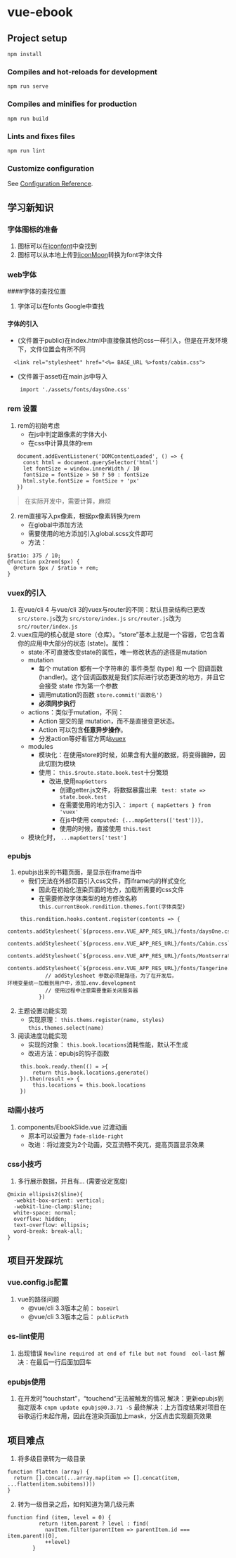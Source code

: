 # vue-ebook

## Project setup
```
npm install
```

### Compiles and hot-reloads for development
```
npm run serve
```

### Compiles and minifies for production
```
npm run build
```

### Lints and fixes files
```
npm run lint
```

### Customize configuration
See [Configuration Reference](https://cli.vuejs.org/config/).
## 学习新知识
### 字体图标的准备
1. 图标可以在[iconfont](https://www.iconfont.cn/search/index?q=close)中查找到
2. 图标可以从本地上传到[iconMoon](https://icomoon.io/app/#/select/font)转换为font字体文件
### web字体
####字体的查找位置
1. 字体可以在fonts Google中查找
#### 字体的引入
- (文件置于public)在index.html中直接像其他的css一样引入，但是在开发环境下，文件位置会有所不同
```
  <link rel="stylesheet" href="<%= BASE_URL %>fonts/cabin.css">
```
- (文件置于asset)在main.js中导入
```
    import './assets/fonts/daysOne.css'
```
### rem 设置
1. rem的初始考虑
    - 在js中判定跟像素的字体大小
    - 在css中计算具体的rem
```
   document.addEventListener('DOMContentLoaded', () => {
     const html = document.querySelector('html')
     let fontSize = window.innerWidth / 10
     fontSize = fontSize > 50 ? 50 : fontSize
     html.style.fontSize = fontSize + 'px'
   })
```
> 在实际开发中，需要计算，麻烦
2. rem直接写入px像素，根据px像素转换为rem
    - 在global中添加方法
    - 需要使用的地方添加引入global.scss文件即可
    - 方法：
```
$ratio: 375 / 10;
@function px2rem($px) {
  @return $px / $ratio + rem;
}
```
### vuex的引入
1. 在vue/cli 4 与vue/cli 3的vuex与router的不同：默认目录结构已更改
    `src/store.js`改为 `src/store/index.js`
    `src/router.js`改为 `src/router/index.js`
2. vuex应用的核心就是 store（仓库）。“store”基本上就是一个容器，它包含着你的应用中大部分的状态 (state)。属性：
    - state:不可直接改变state的属性，唯一修改状态的途径是mutation
    - mutation
        - 每个 mutation 都有一个字符串的 事件类型 (type) 和 一个 回调函数 (handler)。这个回调函数就是我们实际进行状态更改的地方，并且它会接受 state 作为第一个参数
        - 调用mutation的函数 `store.commit('函数名')`
        -  **必须同步执行**
    - actions：类似于mutation，不同：
        - Action 提交的是 mutation，而不是直接变更状态。
        - Action 可以包含**任意异步操作**。
        - 分发action等好看官方网站[vuex](https://vuex.vuejs.org/zh/guide/actions.html)
    - modules
        - 模块化：在使用store的时候，如果含有大量的数据，将变得臃肿，因此切割为模块
        - 使用： `this.$route.state.book.test`十分繁琐
            - 改进,使用`mapGetters`
                - 创建getter.js文件，将数据暴露出来 ` test: state => state.book.test`
                - 在需要使用的地方引入： `import { mapGetters } from 'vuex'`
                - 在js中使用
                `computed: {...mapGetters(['test'])},`
                - 使用的时候，直接使用 `this.test`
    - 模块化时， `...mapGetters['test']`
                 
### epubjs
1. epubjs出来的书籍页面，是显示在iframe当中
    - 我们无法在外部页面引入css文件，而iframe内的样式变化
        - 因此在初始化渲染页面的地方，加载所需要的css文件
        - 在需要修改字体类型的地方修改名称
        `this.currentBook.rendition.themes.font(字体类型)`
```
    this.rendition.hooks.content.register(contents => {
            contents.addStylesheet(`${process.env.VUE_APP_RES_URL}/fonts/daysOne.css`)
            contents.addStylesheet(`${process.env.VUE_APP_RES_URL}/fonts/Cabin.css`)
            contents.addStylesheet(`${process.env.VUE_APP_RES_URL}/fonts/Montserrat.css`)
            contents.addStylesheet(`${process.env.VUE_APP_RES_URL}/fonts/Tangerine.css`)
            // addStylesheet 参数必须是路径，为了在开发后，
环境变量统一加载到用户中，添加.env.development
            // 使用过程中注意需要重新关闭服务器
          })
```  
2. 主题设置功能实现
    - 实现原理： `this.thems.register(name, styles)`  `this.themes.select(name)`
3. 阅读进度功能实现
    - 实现的对象： `this.book.locations`消耗性能，默认不生成
    - 改进方法：epubjs的钩子函数 
```
    this.book.ready.then(() = >{
        return this.book.locations.generate()
    }).then(result => {
        this.locations = this.book.locations
    })
```
### 动画小技巧
1. components/EbookSlide.vue 过渡动画
    - 原本可以设置为 `fade-slide-right`
    - 改进：将过渡变为2个动画，交互流畅不突兀，提高页面显示效果
### css小技巧
1. 多行展示数据，并且有... (需要设定宽度)
```
@mixin ellipsis2($line){
  -webkit-box-orient: vertical;
  -webkit-line-clamp:$line;
  white-space: normal;
  overflow: hidden;
  text-overflow: ellipsis;
  word-break: break-all;
}
```
## 项目开发踩坑
### vue.config.js配置
1. vue的路径问题
    - @vue/cli 3.3版本之前： `baseUrl`
    - @vue/cli 3.3版本之后： `publicPath`
### es-lint使用
1. 出现错误 `Newline required at end of file but not found  eol-last`
    解决：在最后一行后面加回车
### epubjs使用
1. 在开发时“touchstart”，“touchend”无法被触发的情况
    解决：更新epubjs到指定版本 `cnpm update epubjs@0.3.71 -S`
    最终解决：上方百度结果对项目在谷歌运行未起作用，因此在渲染页面加上mask，分区点击实现翻页效果
## 项目难点
1. 将多级目录转为一级目录
```
function flatten (array) {
  return [].concat(...array.map(item => [].concat(item, ...flatten(item.subitems))))
}
```
2. 转为一级目录之后，如何知道为第几级元素
```
function find (item, level = 0) {
          return !item.parent ? level : find(
            navItem.filter(parentItem => parentItem.id === item.parent)[0],
            ++level)
        }
```
